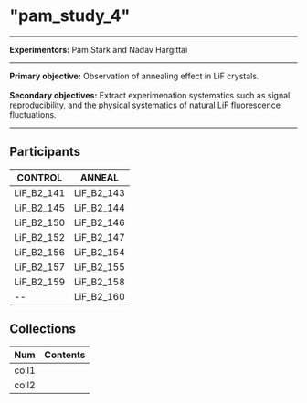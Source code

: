 # "pam_study_4"

---

**Experimentors:** Pam Stark and Nadav Hargittai

---

**Primary objective:** Observation of annealing effect in LiF crystals. <br />
<br />
**Secondary objectives:** Extract experimenation systematics such as signal reproducibility, and the physical systematics of natural LiF fluorescence fluctuations.

---

## Participants

CONTROL | ANNEAL
--- | ---
LiF_B2_141 | LiF_B2_143
LiF_B2_145 | LiF_B2_144
LiF_B2_150 | LiF_B2_146
LiF_B2_152 | LiF_B2_147
LiF_B2_156 | LiF_B2_154
LiF_B2_157 | LiF_B2_155
LiF_B2_159 | LiF_B2_158
 -- | LiF_B2_160


## Collections

Num | Contents
--- | ---
coll1 |  
coll2 |
